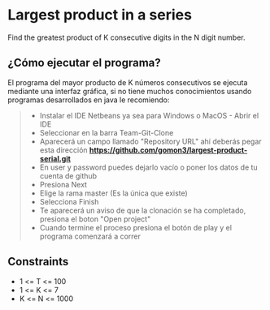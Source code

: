 Largest product in a series
=============

Find the greatest product of K consecutive digits in the N digit number.

¿Cómo ejecutar el programa?
-------------
El programa del mayor producto de K números consecutivos se ejecuta mediante una interfaz gráfica, si no tiene muchos conocimientos usando programas desarrollados en java le recomiendo: 

> - Instalar el IDE Netbeans ya sea para Windows o MacOS - Abrir el IDE
> - Seleccionar en la barra Team-Git-Clone
> - Aparecerá un campo llamado "Repository URL" ahí deberás pegar esta dirección **https://github.com/gomon3/largest-product-serial.git**
> - En user y password puedes dejarlo vacío o poner los datos de tu cuenta de github
> - Presiona Next
> - Elige la rama master (Es la única que existe)
> - Selecciona Finish
> - Te aparecerá un aviso de que la clonación se ha completado, presiona el boton "Open project"
> - Cuando termine el proceso presiona el botón de play y el programa comenzará a correr

Constraints
-------------

- 1 <= T <= 100
- 1 <= K <= 7
- K <= N <= 1000


